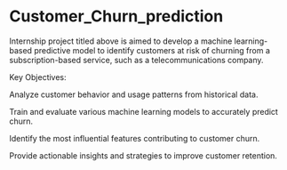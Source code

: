 # Customer_Churn_prediction
Internship project titled above is aimed to develop a machine learning-based predictive model to identify customers at risk of churning from a subscription-based service, such as a telecommunications company.

Key Objectives:

Analyze customer behavior and usage patterns from historical data.

Train and evaluate various machine learning models to accurately predict churn.

Identify the most influential features contributing to customer churn.

Provide actionable insights and strategies to improve customer retention.

